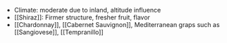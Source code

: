 + Climate: moderate due to inland, altitude influence
+ [[Shiraz]]: Firmer structure, fresher fruit, flavor
+ [[Chardonnay]], [[Cabernet Sauvignon]], Mediterranean graps such as [[Sangiovese]], [[Tempranillo]]